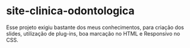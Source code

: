 # site-clinica-odontologica
Esse projeto exigiu bastante dos meus conhecimentos, para criação dos slides, utilização de plug-ins, boa marcação no HTML e Responsivo no CSS.
